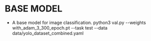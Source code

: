 # BASE MODEL

* A base model for image classification.
python3 val.py --weights with_adam_3_300_epoch.pt --task test --data data/yolo_dataset_combined.yaml

